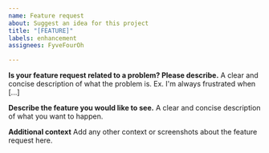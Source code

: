 ```yaml
---
name: Feature request
about: Suggest an idea for this project
title: "[FEATURE]"
labels: enhancement
assignees: FyveFourOh

---
```


**Is your feature request related to a problem? Please describe.**
A clear and concise description of what the problem is. Ex. I'm always frustrated when [...]

**Describe the feature you would like to see.**
A clear and concise description of what you want to happen.

**Additional context**
Add any other context or screenshots about the feature request here.
